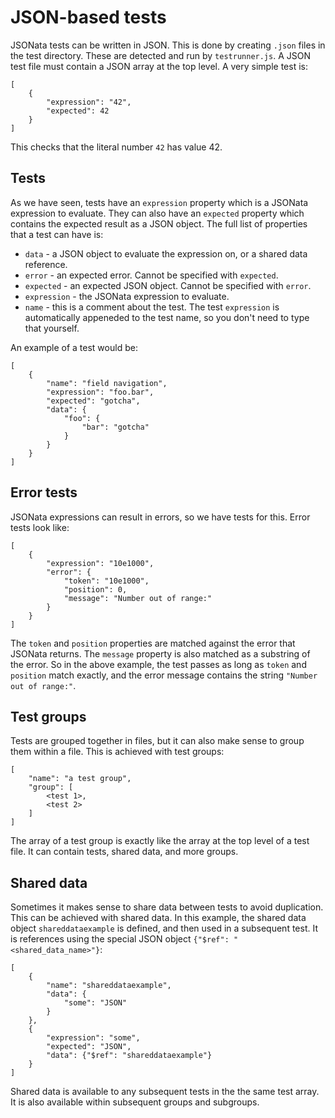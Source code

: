 # JSON-based tests

JSONata tests can be written in JSON.  This is done by creating `.json` files in the test directory.  These are detected and run
by `testrunner.js`.  A JSON test file must contain a JSON array at the top level.  A very simple test is:

```
[
    {
        "expression": "42",
        "expected": 42
    }
]
```
This checks that the literal number `42` has value 42.

## Tests
As we have seen, tests have an `expression` property which is a JSONata expression to evaluate.  They can also have an `expected`
property which contains the expected result as a JSON object.  The full list of properties that a test can have is:

- `data` - a JSON object to evaluate the expression on, or a shared data reference.
- `error` - an expected error.  Cannot be specified with `expected`.
- `expected` - an expected JSON object.  Cannot be specified with `error`.
- `expression` - the JSONata expression to evaluate.
- `name` - this is a comment about the test.  The test `expression` is automatically appeneded to the test name, so you don't need
to type that yourself.

An example of a test would be:
```
[
    {
        "name": "field navigation",
        "expression": "foo.bar",
        "expected": "gotcha",
        "data": {
            "foo": {
                "bar": "gotcha"
            }
        }
    }
]

```


## Error tests
JSONata expressions can result in errors, so we have tests for this.  Error tests look like:
```
[
    {
        "expression": "10e1000",
        "error": {
            "token": "10e1000",
            "position": 0,
            "message": "Number out of range:"
        }
    }
]
```
The `token` and `position` properties are matched against the error that JSONata returns.  The `message` property is also
matched as a substring of the error.  So in the above example, the test passes as long as `token` and `position` match exactly,
and the error message contains the string `"Number out of range:"`.

## Test groups
Tests are grouped together in files, but it can also make sense to group them within a file.  This is achieved with test groups:
```
[
    "name": "a test group",
    "group": [
        <test 1>,
        <test 2>
    ]
] 
```
The array of a test group is exactly like the array at the top level of a test file.  It can contain tests, shared data,
and more groups.

## Shared data
Sometimes it makes sense to share data between tests to avoid duplication.  This can be achieved with shared data.  In this
example, the shared data object `shareddataexample` is defined, and then used in a subsequent test.  It is references using the
special JSON object `{"$ref": "<shared_data_name>"}`:
```
[
    {
        "name": "shareddataexample",
        "data": {
            "some": "JSON"
        }
    },
    {
        "expression": "some",
        "expected": "JSON",
        "data": {"$ref": "shareddataexample"}
    }
]
```
Shared data is available to any subsequent tests in the the same test array.  It is also available within subsequent groups
and subgroups.
